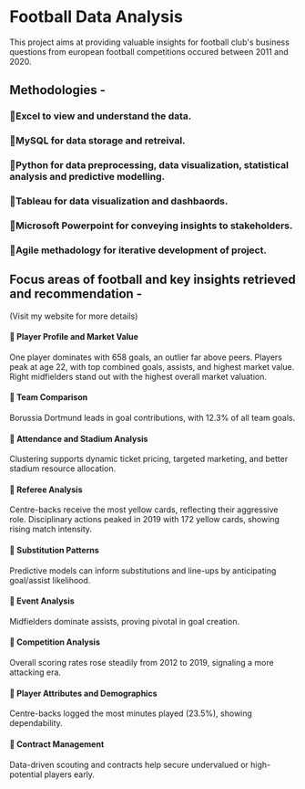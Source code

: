 # Football Data Analysis 
This project aims at providing valuable insights for football club's business questions from european football competitions occured between 2011 and 2020.
## Methodologies -
### 🔹Excel to view and understand the data.
### 🔹MySQL for data storage and retreival.
### 🔹Python for data preprocessing, data visualization, statistical analysis and predictive modelling.
### 🔹Tableau for data visualization and dashbaords.
### 🔹Microsoft Powerpoint for conveying insights to stakeholders.
### 🔹Agile methadology for iterative development of project.
## Focus areas of football and key insights retrieved and recommendation -
(Visit my website for more details)
#### 🔹 Player Profile and Market Value
One player dominates with 658 goals, an outlier far above peers.
Players peak at age 22, with top combined goals, assists, and highest market value.
Right midfielders stand out with the highest overall market valuation.

#### 🔹 Team Comparison
Borussia Dortmund leads in goal contributions, with 12.3% of all team goals.

#### 🔹 Attendance and Stadium Analysis
Clustering supports dynamic ticket pricing, targeted marketing, and better stadium resource allocation.

#### 🔹 Referee Analysis
Centre-backs receive the most yellow cards, reflecting their aggressive role.
Disciplinary actions peaked in 2019 with 172 yellow cards, showing rising match intensity.

#### 🔹 Substitution Patterns
Predictive models can inform substitutions and line-ups by anticipating goal/assist likelihood.

#### 🔹 Event Analysis
Midfielders dominate assists, proving pivotal in goal creation.

#### 🔹 Competition Analysis
Overall scoring rates rose steadily from 2012 to 2019, signaling a more attacking era.

#### 🔹 Player Attributes and Demographics
Centre-backs logged the most minutes played (23.5%), showing dependability.

#### 🔹 Contract Management
Data-driven scouting and contracts help secure undervalued or high-potential players early.



